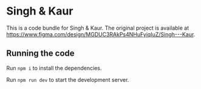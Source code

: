 
  # Singh & Kaur

  This is a code bundle for Singh & Kaur. The original project is available at https://www.figma.com/design/MGDUC3RAkPs4NHuFyiqIuZ/Singh---Kaur.

  ## Running the code

  Run `npm i` to install the dependencies.

  Run `npm run dev` to start the development server.
  